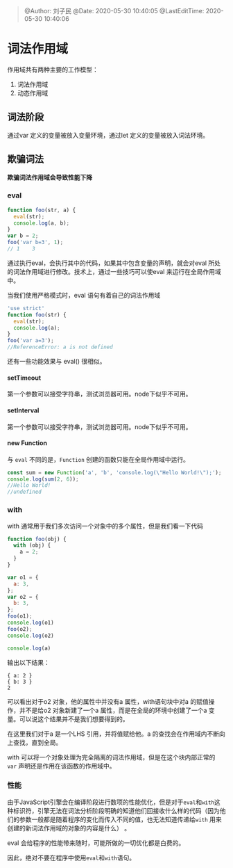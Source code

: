 >
> @Author: 刘子民
> @Date: 2020-05-30 10:40:05
> @LastEditTime: 2020-05-30 10:40:06
>

# 词法作用域

作用域共有两种主要的工作模型：

1. 词法作用域
2. 动态作用域

## 词法阶段

通过var 定义的变量被放入变量环境，通过let 定义的变量被放入词法环境。



## 欺骗词法

**欺骗词法作用域会导致性能下降**

### eval

```js
function foo(str, a) {
  eval(str);
  console.log(a, b);
}
var b = 2;
foo('var b=3', 1);
// 1	3
```

通过执行eval，会执行其中的代码，如果其中包含变量的声明，就会对eval 所处的词法作用域进行修改。技术上，通过一些技巧可以使eval 来运行在全局作用域中。



当我们使用严格模式时，eval 语句有着自己的词法作用域

```js
'use strict'
function foo(str) {
  eval(str);
  console.log(a);
}
foo('var a=3');
//ReferenceError: a is not defined
```

还有一些功能效果与 eval() 很相似。

#### setTimeout

第一个参数可以接受字符串，测试浏览器可用。node下似乎不可用。

#### setInterval

第一个参数可以接受字符串，测试浏览器可用。node下似乎不可用。

#### new Function

与 `eval` 不同的是，`Function` 创建的函数只能在全局作用域中运行。

```js
const sum = new Function('a', 'b', 'console.log(\"Hello World!\");');
console.log(sum(2, 6));
//Hello World!
//undefined
```



### with

with 通常用于我们多次访问一个对象中的多个属性，但是我们看一下代码

```js
function foo(obj) {
  with (obj) {
    a = 2;
  }
}

var o1 = {
  a: 3,
};
var o2 = {
  b: 3,
};
foo(o1);
console.log(o1)
foo(o2);
console.log(o2)

console.log(a)
```

输出以下结果：

```shell
{ a: 2 }
{ b: 3 }
2
```

可以看出对于o2 对象，他的属性中并没有a 属性，with语句块中对a 的赋值操作，并不是给o2 对象新建了一个a 属性，而是在全局的环境中创建了一个a 变量。可以说这个结果并不是我们想要得到的。

在这里我们对于a 是一个LHS 引用，并将值赋给他。a 的查找会在作用域内不断向上查找，直到全局。

with 可以将一个对象处理为完全隔离的词法作用域，但是在这个块内部正常的 `var` 声明还是作用在该函数的作用域中。

### 性能

由于JavaScript引擎会在编译阶段进行数项的性能优化，但是对于`eval`和`with`这种标识符，引擎无法在词法分析阶段明确的知道他们回接收什么样的代码（因为他们的参数一般都是随着程序的变化而传入不同的值，也无法知道传递给`with` 用来创建的新词法作用域的对象的内容是什么） 。

eval 会给程序的性能带来随时，可能所做的一切优化都是白费的。

因此，绝对不要在程序中使用`eval`和`with`语句。

